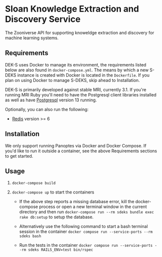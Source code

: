 # Sloan Knowledge Extraction and Discovery Service

The Zooniverse API for supporting knoweldge extraction and discovery for machine learning systems.

## Requirements

DEK-S uses Docker to manage its environment, the requirements listed below are also found in `docker-compose.yml`. The means by which a new S-DEKS instance is created with Docker is located in the `Dockerfile`. If you plan on using Docker to manage S-DEKS, skip ahead to Installation.

DEK-S is primarily developed against stable MRI, currently 3.1. If you're running MRI Ruby you'll need to have the Postgresql client libraries installed as well as have [Postgresql](http://postgresql.org) version 13 running.

Optionally, you can also run the following:

* [Redis](http://redis.io) version >= 6

## Installation

We only support running Panoptes via Docker and Docker Compose. If you'd like to run it outside a container, see the above Requirements sections to get started.

## Usage

1. `docker-compose build`

2. `docker-compose up` to start the containers

    * If the above step reports a missing database error, kill the docker-compose process or open a new terminal window in the current directory and then run `docker-compose run --rm sdeks bundle exec rake db:setup` to setup the database.

    * Alternatively use the following command to start a bash terminal session in the container `docker compose run --service-ports --rm sdeks bash`

    * Run the tests in the container `docker compose run --service-ports --rm sdeks RAILS_ENV=test bin/rspec`
